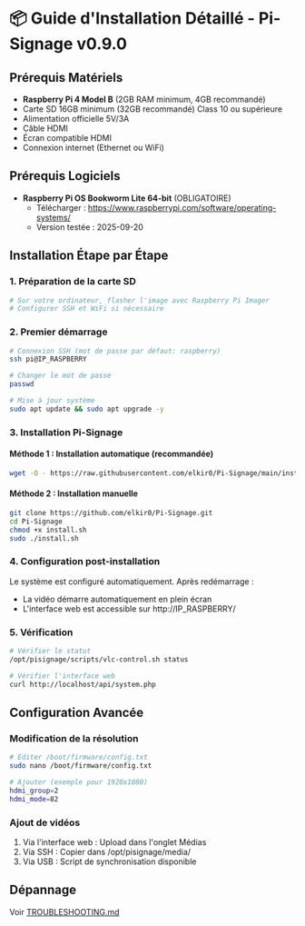 # 📦 Guide d'Installation Détaillé - Pi-Signage v0.9.0

## Prérequis Matériels

- **Raspberry Pi 4 Model B** (2GB RAM minimum, 4GB recommandé)
- Carte SD 16GB minimum (32GB recommandé) Class 10 ou supérieure
- Alimentation officielle 5V/3A
- Câble HDMI
- Écran compatible HDMI
- Connexion internet (Ethernet ou WiFi)

## Prérequis Logiciels

- **Raspberry Pi OS Bookworm Lite 64-bit** (OBLIGATOIRE)
  - Télécharger : https://www.raspberrypi.com/software/operating-systems/
  - Version testée : 2025-09-20

## Installation Étape par Étape

### 1. Préparation de la carte SD

```bash
# Sur votre ordinateur, flasher l'image avec Raspberry Pi Imager
# Configurer SSH et WiFi si nécessaire
```

### 2. Premier démarrage

```bash
# Connexion SSH (mot de passe par défaut: raspberry)
ssh pi@IP_RASPBERRY

# Changer le mot de passe
passwd

# Mise à jour système
sudo apt update && sudo apt upgrade -y
```

### 3. Installation Pi-Signage

#### Méthode 1 : Installation automatique (recommandée)
```bash
wget -O - https://raw.githubusercontent.com/elkir0/Pi-Signage/main/install.sh | sudo bash
```

#### Méthode 2 : Installation manuelle
```bash
git clone https://github.com/elkir0/Pi-Signage.git
cd Pi-Signage
chmod +x install.sh
sudo ./install.sh
```

### 4. Configuration post-installation

Le système est configuré automatiquement. Après redémarrage :
- La vidéo démarre automatiquement en plein écran
- L'interface web est accessible sur http://IP_RASPBERRY/

### 5. Vérification

```bash
# Vérifier le statut
/opt/pisignage/scripts/vlc-control.sh status

# Vérifier l'interface web
curl http://localhost/api/system.php
```

## Configuration Avancée

### Modification de la résolution

```bash
# Éditer /boot/firmware/config.txt
sudo nano /boot/firmware/config.txt

# Ajouter (exemple pour 1920x1080)
hdmi_group=2
hdmi_mode=82
```

### Ajout de vidéos

1. Via l'interface web : Upload dans l'onglet Médias
2. Via SSH : Copier dans /opt/pisignage/media/
3. Via USB : Script de synchronisation disponible

## Dépannage

Voir [TROUBLESHOOTING.md](TROUBLESHOOTING.md)
